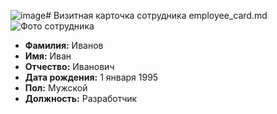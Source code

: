 ![image](https://github.com/97unknxwn/employee_card.md/assets/154244919/5ad6de9b-573e-445b-80bf-e58b08481f9d)# Визитная карточка сотрудника
employee_card.md
![Фото сотрудника](https://img.goodfon.ru/original/1920x1080/3/d9/tony-stark-robert-downey-jr-toni-stark-robert-dauni-mladshch.jpg)
- **Фамилия:** Иванов
- **Имя:** Иван
- **Отчество:** Иванович
- **Дата рождения:** 1 января 1995
- **Пол:** Мужской
- **Должность:** Разработчик
```
